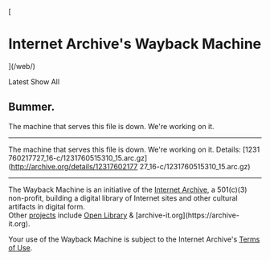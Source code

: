 [

# Internet Archive's Wayback Machine

](/web/)

Latest Show All

## Bummer.

  

The machine that serves this file is down. We're working on it.

* * *

The machine that serves this file is down. We're working on it. Details: [1231
760217727_16-c/1231760515310_15.arc.gz](http://archive.org/details/12317602177
27_16-c/1231760515310_15.arc.gz)

* * *

The Wayback Machine is an initiative of the [Internet
Archive](//archive.org/), a 501(c)(3) non-profit, building a digital library
of Internet sites and other cultural artifacts in digital form.  
Other [projects](//archive.org/projects/) include [Open
Library](https://openlibrary.org/) &amp; [archive-it.org](https://archive-
it.org).

Your use of the Wayback Machine is subject to the Internet Archive's [Terms of
Use](//archive.org/about/terms.php).

